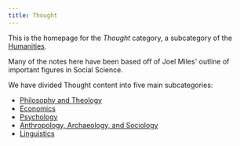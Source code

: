 ```yaml
---
title: Thought
---
```


This is the homepage for the *Thought* category, a subcategory of the [Humanities](../index.html).

Many of the notes here have been based off of Joel Miles' outline of important figures in Social Science.

We have divided Thought content into five main subcategories:

- [Philosophy and Theology](philosophy/index.html)
- [Economics](economics/index.html)
- [Psychology](psychology/index.html)
- [Anthropology, Archaeology, and Sociology](anthropology/index.html)
- [Linguistics](linguistics/index.html)
